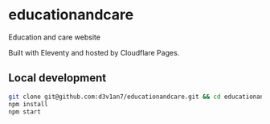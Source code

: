 # educationandcare

Education and care website

Built with Eleventy and hosted by Cloudflare Pages.

## Local development

```sh
git clone git@github.com:d3v1an7/educationandcare.git && cd educationandcare
npm install
npm start
```
